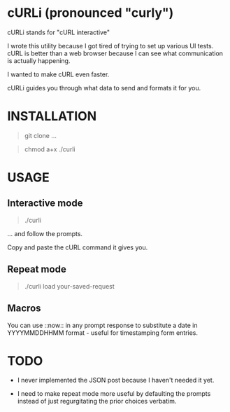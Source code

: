 # cURLi (pronounced "curly")

cURLi stands for "cURL interactive"

I wrote this utility because I got tired of trying to set up various UI tests. cURL is better than a web browser because I can see what communication is actually happening. 

I wanted to make cURL even faster.

cURLi guides you through what data to send and formats it for you.

# INSTALLATION

> git clone ...

> chmod a+x ./curli

# USAGE

## Interactive mode

> ./curli 

... and follow the prompts.

Copy and paste the cURL command it gives you.

## Repeat mode

> ./curli load your-saved-request

## Macros

You can use ::now:: in any prompt response to substitute a date in YYYYMMDDHHMM format - useful for timestamping form entries.

# TODO

* I never implemented the JSON post because I haven't needed it yet.

* I need to make repeat mode more useful by defaulting the prompts instead of just regurgitating the prior choices verbatim.